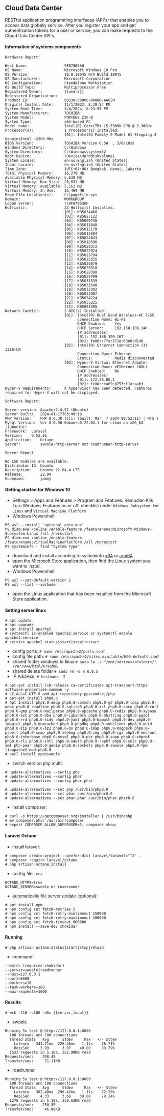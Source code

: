 ## Cloud Data Center
RESTful application programming interfaces (API's) that enables you to access data globally service. 
After you register your app and get authentication tokens for a user or service, you can make requests to the Cloud Data Center API's.

#### Information of systems components
```
Hardware Report:

Host Name:                 9F079636H
OS Name:                   Microsoft Windows 10 Pro
OS Version:                10.0.19045 N/A Build 19045
OS Manufacturer:           Microsoft Corporation
OS Configuration:          Standalone Workstation
OS Build Type:             Multiprocessor Free
Registered Owner:          {{users}}
Registered Organization:
Product ID:                00330-50000-00000-AAOEM
Original Install Date:     11/1/2022, 8:20:54 PM
System Boot Time:          3/4/2024, 8:23:55 PM
System Manufacturer:       TOSHIBA
System Model:              PORTEGE Z30-B
System Type:               x64-based PC
Model name:                Intel(R) Core(TM) i5-5300U CPU @ 2.30GHz
Processor(s):              1 Processor(s) Installed.
                           [01]: Intel64 Family 6 Model 61 Stepping 4 GenuineIntel ~2300 Mhz
BIOS Version:              TOSHIBA Version 6.50  , 3/6/2018
Windows Directory:         C:\Windows
System Directory:          C:\Windows\system32
Boot Device:               \Device\HarddiskVolume1
System Locale:             en-us;English (United States)
Input Locale:              en-us;English (United States)
Time Zone:                 (UTC+07:00) Bangkok, Hanoi, Jakarta
Total Physical Memory:     16,279 MB
Available Physical Memory: 5,638 MB
Virtual Memory: Max Size:  20,631 MB
Virtual Memory: Available: 5,162 MB
Virtual Memory: In Use:    15,469 MB
Page File Location(s):     C:\pagefile.sys
Domain:                    WORKGROUP
Logon Server:              \\9F079636H
Hotfix(s):                 23 Hotfix(s) Installed.
                           [01]: KB5034466
                           [02]: KB5027122
                           [03]: KB5000736
                           [04]: KB5011048
                           [05]: KB5012170
                           [06]: KB5015684
                           [07]: KB5034843
                           [08]: KB5018506
                           [09]: KB5020372
                           [10]: KB5022924
                           [11]: KB5023794
                           [12]: KB5025315
                           [13]: KB5026879
                           [14]: KB5028318
                           [15]: KB5028380
                           [16]: KB5029709
                           [17]: KB5031539
                           [18]: KB5031540
                           [19]: KB5032392
                           [20]: KB5032907
                           [21]: KB5034224
                           [22]: KB5035225
                           [23]: KB5001405
Network Card(s):           3 NIC(s) Installed.
                           [01]: Intel(R) Dual Band Wireless-AC 7265
                                 Connection Name: Wi-Fi
                                 DHCP Enabled:    Yes
                                 DHCP Server:     192.168.109.248
                                 IP address(es)
                                 [01]: 192.168.109.167
                                 [02]: fe80::7fa:571e:63e0:d146
                           [02]: Intel(R) Ethernet Connection (3) I218-LM
                                 Connection Name: Ethernet
                                 Status:          Media disconnected
                           [03]: Hyper-V Virtual Ethernet Adapter
                                 Connection Name: vEthernet (WSL)
                                 DHCP Enabled:    No
                                 IP address(es)
                                 [01]: 172.28.80.1
                                 [02]: fe80::ca69:8753:f1a:aab3
Hyper-V Requirements:      A hypervisor has been detected. Features required for Hyper-V will not be displayed.
```
```
Software Report:

Server version: Apache/2.4.52 (Ubuntu)
Server built:   2024-01-17T03:00:18
PHP Version:	PHP 8.0.30 (cli) (built: Mar  7 2024 08:52:11) ( NTS )
Mysql Version:	Ver 8.0.36-0ubuntu0.22.04.1 for Linux on x86_64 ((Ubuntu))
Framework:	Laravel
Version:	9.52.16
Application:	Octane
Server:         swoole-http-server not roadrunner-http-server
```
```
Server Report

No LSB modules are available.
Distributor ID: Ubuntu
Description:    Ubuntu 22.04.4 LTS
Release:        22.04
Codename:       jammy
```

#### Getting started for Windows 10
- Settings > Apps and Features > Program and Features. Kemudian Klik Turn Windows Features on or off. checklist under `Windows Subsystem for Linux` and `Virtual Machine Platform`
- Windows Powershell
```
PS wsl --install `optional poin one`
PS dism.exe /online /enable-feature /featurename:Microsoft-Windows-Subsystem-Linux /all /norestart
PS dism.exe /online /enable-feature /featurename:VirtualMachinePlatform /all /norestart
PS systeminfo | find "System Type"
```
- download and install according to systeminfo
[x64](https://wslstorestorage.blob.core.windows.net/wslblob/wsl_update_x64.msi) or [arm64](https://wslstorestorage.blob.core.windows.net/wslblob/wsl_update_arm64.msi)
- open the Microsoft Store application, then find the Linux system you want to install.
- Windows Powershell
```
PS wsl --set-default-version 2
PS wsl --list --verbose
```
- open the Linux application that has been installed from the Microsoft Store application.

#### Setting server linux
```
# apt update
# apt upgrade
# apt install apache2
# systemctl is-enabled apache2.service or systemctl enable apache2.service
# service apache2 status|start|stop|restart
```
- config ports:	`# nano /etc/apache2/ports.conf`
- config file path:	`# nano /etc/apache2/sites-available/000-default.conf`
- shared folder windows to linux `# sudo ln -s "/mnt/<drive>/<folder>/" /var/www/html/GraphGL`
- shared delete folder `# sudo rm -d v.0.0.5`
- IP Address:	`# hostname -I`
```
# apt-get install lsb-release ca-certificates apt-transport-https software-properties-common -y
# LC_ALL=C.UTF-8 add-apt-repository ppa:ondrej/php
# apt-get install php8.0
# apt install php8.0-amqp php8.0-common php8.0-gd php8.0-ldap php8.0-odbc php8.0-readline php8.0-sqlite3 php8.0-xsl php8.0-apcu php8.0-curl php8.0-gmp php8.0-mailparse php8.0-opcache php8.0-redis php8.0-sybase php8.0-ast php8.0-dba php8.0-igbinary php8.0-mbstring php8.0-pgsql php8.0-rrd php8.0-tidy php8.0-yaml php8.0-bcmath php8.0-dev php8.0-imagick php8.0-memcached php8.0-phpdbg php8.0-smbclient php8.0-uuid php8.0-zip php8.0-bz2 php8.0-ds php8.0-imap php8.0-msgpack php8.0-pspell php8.0-snmp php8.0-xdebug php8.0-zmq php8.0-cgi php8.0-enchant php8.0-interbase php8.0-mysql php8.0-psr php8.0-soap php8.0-xhprof php8.0-cli php8.0-intl php8.0-oauth php8.0-raphf php8.0-solr php8.0-xml php-pear php8.0-geoip php8.0-sockets php8.0-swoole php8.0-fpm libapache2-mod-php8.0
# pecl install openswoole
```
- switch version php multi:
```
# update-alternatives --config php
# update-alternatives --config phar
# update-alternatives --config phar.phar

# update-alternatives --set php /usr/bin/php8.0
# update-alternatives --set phar /usr/bin/phar8.0
# update-alternatives --set phar.phar /usr/bin/phar.phar8.0
```
- install composer:
```
# curl -s https://getcomposer.org/installer | /usr/bin/php
# mv composer.phar /usr/bin/composer
# export COMPOSER_ALLOW_SUPERUSER=1; composer show;
```
#### Laravel Octane
- install laravel:
```
# composer create-project --prefer-dist laravel/laravel="^8" .
# composer require laravel/octane
# php artisan octane:install
```
- config file `.env`
```
OCTANE_HTTPS=true
OCTANE_SERVER=swoole or roadrunner
```
- automatically file server update (optional):
```
# apt install npm
# npm config set fetch-retries 5
# npm config set fetch-retry-mintimeout 150000
# npm config set fetch-retry-maxtimeout 300000
# npm config set fetch-timeout 600000
# npm install --save-dev chokidar
```
#### Running
```
# php artisan octane:status|start|stop|reload
```
- command: 
```
--watch (required chokidar)
--server=swoole|roadrunner
--host=127.0.0.1
--port=8000
--workers=10
--task-workers=100
--max-requests=1000
```
#### Results
```
# wrk -t10 -c100 -d5s {{server_local}}
```
- swoole
```
Running 5s test @ http://127.0.0.1:8000
  100 threads and 100 connections
  Thread Stats   Avg      Stdev     Max   +/- Stdev
    Latency   341.71ms  226.46ms   1.14s    76.71%
    Req/Sec     3.99      3.07    40.00     83.79%
  1523 requests in 5.10s, 362.90KB read
Requests/sec:    298.45
Transfer/sec:     71.11KB
```
- roadrunner
```
Running 5s test @ http://127.0.0.1:8000
  100 threads and 100 connections
  Thread Stats   Avg      Stdev     Max   +/- Stdev
    Latency   382.40ms  296.42ms   1.11s    72.26%
    Req/Sec     4.33      3.68    30.00     79.24%
  1278 requests in 5.10s, 239.62KB read
Requests/sec:    250.55
Transfer/sec:     46.98KB
```
